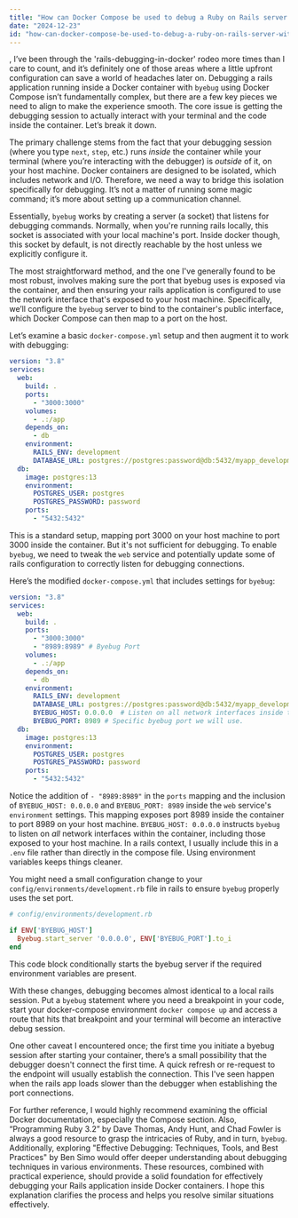 ```yaml
---
title: "How can Docker Compose be used to debug a Ruby on Rails server with byebug?"
date: "2024-12-23"
id: "how-can-docker-compose-be-used-to-debug-a-ruby-on-rails-server-with-byebug"
---
```


,  I’ve been through the 'rails-debugging-in-docker' rodeo more times than I care to count, and it’s definitely one of those areas where a little upfront configuration can save a world of headaches later on. Debugging a rails application running inside a Docker container with `byebug` using Docker Compose isn’t fundamentally complex, but there are a few key pieces we need to align to make the experience smooth. The core issue is getting the debugging session to actually interact with your terminal and the code inside the container. Let’s break it down.

The primary challenge stems from the fact that your debugging session (where you type `next`, `step`, etc.) runs *inside* the container while your terminal (where you’re interacting with the debugger) is *outside* of it, on your host machine. Docker containers are designed to be isolated, which includes network and I/O. Therefore, we need a way to bridge this isolation specifically for debugging. It’s not a matter of running some magic command; it’s more about setting up a communication channel.

Essentially, `byebug` works by creating a server (a socket) that listens for debugging commands. Normally, when you're running rails locally, this socket is associated with your local machine's port. Inside docker though, this socket by default, is not directly reachable by the host unless we explicitly configure it.

The most straightforward method, and the one I've generally found to be most robust, involves making sure the port that byebug uses is exposed via the container, and then ensuring your rails application is configured to use the network interface that's exposed to your host machine. Specifically, we’ll configure the `byebug` server to bind to the container's public interface, which Docker Compose can then map to a port on the host.

Let’s examine a basic `docker-compose.yml` setup and then augment it to work with debugging:

```yaml
version: "3.8"
services:
  web:
    build: .
    ports:
      - "3000:3000"
    volumes:
      - .:/app
    depends_on:
      - db
    environment:
      RAILS_ENV: development
      DATABASE_URL: postgres://postgres:password@db:5432/myapp_development
  db:
    image: postgres:13
    environment:
      POSTGRES_USER: postgres
      POSTGRES_PASSWORD: password
    ports:
      - "5432:5432"
```

This is a standard setup, mapping port 3000 on your host machine to port 3000 inside the container. But it's not sufficient for debugging. To enable `byebug`, we need to tweak the `web` service and potentially update some of rails configuration to correctly listen for debugging connections.

Here’s the modified `docker-compose.yml` that includes settings for `byebug`:

```yaml
version: "3.8"
services:
  web:
    build: .
    ports:
      - "3000:3000"
      - "8989:8989" # Byebug Port
    volumes:
      - .:/app
    depends_on:
      - db
    environment:
      RAILS_ENV: development
      DATABASE_URL: postgres://postgres:password@db:5432/myapp_development
      BYEBUG_HOST: 0.0.0.0  # Listen on all network interfaces inside the container
      BYEBUG_PORT: 8989 # Specific byebug port we will use.
  db:
    image: postgres:13
    environment:
      POSTGRES_USER: postgres
      POSTGRES_PASSWORD: password
    ports:
      - "5432:5432"
```

Notice the addition of `- "8989:8989"` in the `ports` mapping and the inclusion of `BYEBUG_HOST: 0.0.0.0` and `BYEBUG_PORT: 8989` inside the `web` service's `environment` settings. This mapping exposes port 8989 inside the container to port 8989 on your host machine. `BYEBUG_HOST: 0.0.0.0` instructs `byebug` to listen on *all* network interfaces within the container, including those exposed to your host machine. In a rails context, I usually include this in a `.env` file rather than directly in the compose file. Using environment variables keeps things cleaner.

You might need a small configuration change to your `config/environments/development.rb` file in rails to ensure `byebug` properly uses the set port.

```ruby
# config/environments/development.rb

if ENV['BYEBUG_HOST']
  Byebug.start_server '0.0.0.0', ENV['BYEBUG_PORT'].to_i
end

```

This code block conditionally starts the byebug server if the required environment variables are present.

With these changes, debugging becomes almost identical to a local rails session. Put a `byebug` statement where you need a breakpoint in your code, start your docker-compose environment `docker compose up` and access a route that hits that breakpoint and your terminal will become an interactive debug session.

One other caveat I encountered once; the first time you initiate a byebug session after starting your container, there’s a small possibility that the debugger doesn't connect the first time. A quick refresh or re-request to the endpoint will usually establish the connection. This I've seen happen when the rails app loads slower than the debugger when establishing the port connections.

For further reference, I would highly recommend examining the official Docker documentation, especially the Compose section. Also, “Programming Ruby 3.2” by Dave Thomas, Andy Hunt, and Chad Fowler is always a good resource to grasp the intricacies of Ruby, and in turn, `byebug`. Additionally, exploring "Effective Debugging: Techniques, Tools, and Best Practices" by Ben Simo would offer deeper understanding about debugging techniques in various environments. These resources, combined with practical experience, should provide a solid foundation for effectively debugging your Rails application inside Docker containers. I hope this explanation clarifies the process and helps you resolve similar situations effectively.
